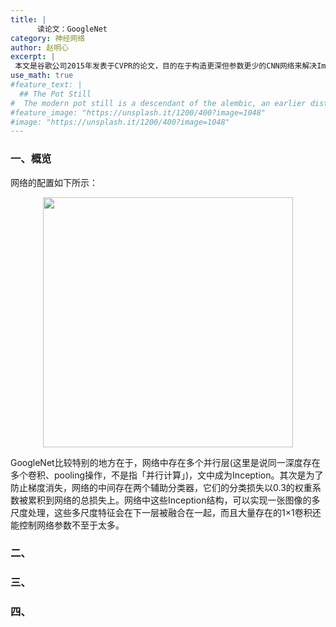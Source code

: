 ```yaml
---
title: |
      读论文：GoogleNet
category: 神经网络
author: 赵明心
excerpt: |
 本文是谷歌公司2015年发表于CVPR的论文，目的在于构造更深但参数更少的CNN网络来解决ImageNet分类问题。全名《Going Deeper with Convolutions》，本文大量使用1×1卷积核进行中间层的降维，并且在中间层的构造上，使用多个并行操作的卷积、Pooling层来获得feature的多尺度信息。其次，为了避免网络太深而造成梯度消失，网络在中间层引入了额外的两个输出层来计算Loss，防止梯度的消失。
use_math: true
#feature_text: |
  ## The Pot Still
#  The modern pot still is a descendant of the alembic, an earlier distillation device
#feature_image: "https://unsplash.it/1200/400?image=1048"
#image: "https://unsplash.it/1200/400?image=1048"
---
```


### 一、概览
网络的配置如下所示：
<center>
<img src="http://wx1.sinaimg.cn/large/41f56ddcly1fuhbmy1ibqj213245lauj.jpg" width="400px">
</center>

GoogleNet比较特别的地方在于，网络中存在多个并行层(这里是说同一深度存在多个卷积、pooling操作，不是指「并行计算」)，文中成为Inception。其次是为了防止梯度消失，网络的中间存在两个辅助分类器，它们的分类损失以0.3的权重系数被累积到网络的总损失上。网络中这些Inception结构，可以实现一张图像的多尺度处理，这些多尺度特征会在下一层被融合在一起，而且大量存在的1×1卷积还能控制网络参数不至于太多。


### 二、



### 三、



### 四、